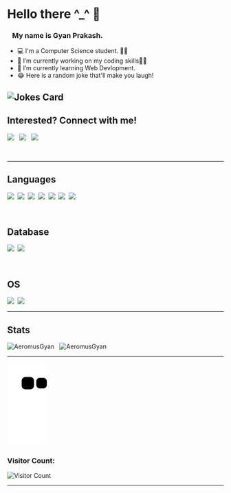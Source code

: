 <!-- ### Hi there 👋 -->

<!--
**AeromusGyan/AeromusGyan** is a ✨ _special_ ✨ repository because its `README.md` (this file) appears on your GitHub profile.

Here are some ideas to get you started:

- 🔭 I’m currently working on ...
- 🌱 I’m currently learning ...
- 👯 I’m looking to collaborate on ...
- 🤔 I’m looking for help with ...
- 💬 Ask me about ...
- 📫 How to reach me: ...
- 😄 Pronouns: ...
- ⚡ Fun fact: ...
-->
# Hello there ^_^ 👋


###  &nbsp;&nbsp;&nbsp;My name is Gyan Prakash.
- 💻 I'm a Computer Science student. 👨‍🎓
- 🔭 I’m currently working on my coding skills👨‍💻
- 🌱 I’m currently learning Web Devlopment. 
- 😂 Here is a random joke that'll make you laugh!

![Jokes Card](https://readme-jokes-8hatq8hxf.vercel.app/api?theme=watermelon&borderColor=%23D6DEEB&bgColor=%23011627)
---

## Interested? Connect with me!

[<img src="https://img.shields.io/badge/Twitter-1DA1F2?style=for-the-badge&logo=twitter&logoColor=white"/>][twitter]
&nbsp;
[<img src="https://img.shields.io/badge/LinkedIn-0077B5?style=for-the-badge&logo=linkedin&logoColor=white"/>][linkedin]
&nbsp;
[<img src="https://img.shields.io/badge/Instagram-E4405F?style=for-the-badge&logo=instagram&logoColor=white"/>][instagram]

<br/>

---

## Languages

<img src="https://img.shields.io/badge/HTML5-E34F26?style=for-the-badge&logo=html5&logoColor=white" />&nbsp;
<img src="https://img.shields.io/badge/CSS3-1572B6?style=for-the-badge&logo=css3&logoColor=white" />&nbsp;
<img src="https://img.shields.io/badge/JavaScript-323330?style=for-the-badge&logo=javascript&logoColor=F7DF1E" />&nbsp;
<img src="https://img.shields.io/badge/TypeScript-3776AB?style=for-the-badge&logo=typescript&logoColor=white" />&nbsp;
<img src="https://img.shields.io/badge/Angular-dd1b16?style=for-the-badge&logo=angular&logoColor=#dd1b16" />&nbsp;
<img src="https://img.shields.io/badge/Java-3776AB?style=for-the-badge&logo=java&logoColor=white" />&nbsp;
<img src="https://img.shields.io/badge/C-00599C?style=for-the-badge&logo=c&logoColor=white" />&nbsp;

<br/>

## Database

<img src="https://img.shields.io/badge/MySQL-00000F?style=for-the-badge&logo=mysql&logoColor=white" />&nbsp;
<img src="https://img.shields.io/badge/MongoDB-4EA94B?style=for-the-badge&logo=mongodb&logoColor=white" />&nbsp;


<br/>

## OS

<img src="https://img.shields.io/badge/Windows-0078D6?style=for-the-badge&logo=windows&logoColor=white" />&nbsp;
<img src="https://img.shields.io/badge/Linux-FCC624?style=for-the-badge&logo=linux&logoColor=black" />&nbsp;
<br/>

---

## Stats
  
<img style="align:center" src="https://github-readme-stats.vercel.app/api?username=AeromusGyan&show_icons=true&theme=nightowl" alt="AeromusGyan"/>
&nbsp;
<img style="align:center" src="https://github-readme-streak-stats.herokuapp.com/?user=AeromusGyan&theme=nightowl" alt="AeromusGyan"/>


---

![snake gif](https://raw.githubusercontent.com/AeromusGyan/AeromusGyan/output/github-contribution-grid-snake.svg)

### Visitor Count:
![Visitor Count](https://profile-counter.glitch.me/AeromusGyan/count.svg)

---

[website]: https://sciaku.com/
[twitter]: https://twitter.com/aeromusgyan
[instagram]: https://www.instagram.com/sciaku_science_knowledge/
[linkedin]: https://www.linkedin.com/in/gyankaknowledge